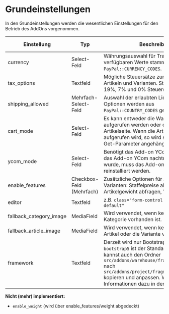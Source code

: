 # Grundeinstellungen

In den Grundeinstellungen werden die wesentlichen Einstellungen für den Betrieb des AddOns vorgenommen.

| Einstellung                | Typ                         | Beschreibung                                                                                                   | Mögliche Optionen/Werte                                                                 |
|----------------------------|-----------------------------|----------------------------------------------------------------------------------------------------------------|-----------------------------------------------------------------------------------------|
| currency                   | Select-Feld                 | Währungsauswahl für Transaktionen. Die verfügbaren Werte stammen aus `PayPal::CURRENCY_CODES`.                 | Werte aus `PayPal::CURRENCY_CODES` (z.B. EUR, USD, …)                                  |
| tax_options                | Textfeld                    | Mögliche Steuersätze zur Auswahl in Artikeln und Varianten. Standard: <code>19,7,0</code> für 19%, 7% und 0% Steuersatz | Kommagetrennte Zahlenwerte; Standard: "19,7,0"                                         |
| shipping_allowed           | Mehrfach-Select-Feld        | Auswahl der erlaubten Lieferländer. Die Optionen werden aus `PayPal::COUNTRY_CODES` geladen.                   | Werte aus `PayPal::COUNTRY_CODES` (Ländercodes)                                         |
| cart_mode                  | Select-Feld                 | Es kann entweder die Warenkorbseite aufgerufen werden oder die vorherige Artikelseite. Wenn die Artikelseite aufgerufen wird, so wird showcart=1 als Get-Parameter angehängt. | "cart" (Warenkorbseite), "page" (Artikelseite)                                        |
| ycom_mode                  | Select-Feld                 | Benötigt das Add-on YCom. Hinweis: Wenn das Add-on YCom nachträglich installiert wurde, muss das Add-on Warehouse reinstalliert werden. | Werte aus `Warehouse::YCOM_MODES` oder "guest_only"                                    |
| enable_features            | Checkbox-Feld (Mehrfach)    | Zusätzliche Optionen für Artikel und Varianten: Staffelpreise abfragen, Artikelgewicht abfragen, Varianten zulassen | "bulk_prices", "weight", "variants"                                                 |
| editor                     | Textfeld                    | z.B. <code>class="form-control redactor-editor--default"</code>                                              | Freitext                                                                                |
| fallback_category_image    | MediaField                  | Wird verwendet, wenn kein Bild für die Kategorie vorhanden ist.                                                 | Medienpool-Auswahl                                                                      |
| fallback_article_image     | MediaField                  | Wird verwendet, wenn kein Bild für den Artikel oder die Variante vorhanden ist.                                | Medienpool-Auswahl                                                                      |
| framework                  | Textfeld                    | Derzeit wird nur Bootstrap 5 unterstützt. <code>bootstrap5</code> ist der Standard-Wert. Du kannst auch den Ordner <code>src/addons/warehouse/fragments/bootstrap5</code> nach <code>src/addons/project/fragments/bootstrap5</code> kopieren und anpassen. Weitere Informationen dazu in den Docs. | Freitext |

**Nicht (mehr) implementiert:**

- `enable_weight` (wird über enable_features/weight abgedeckt)
